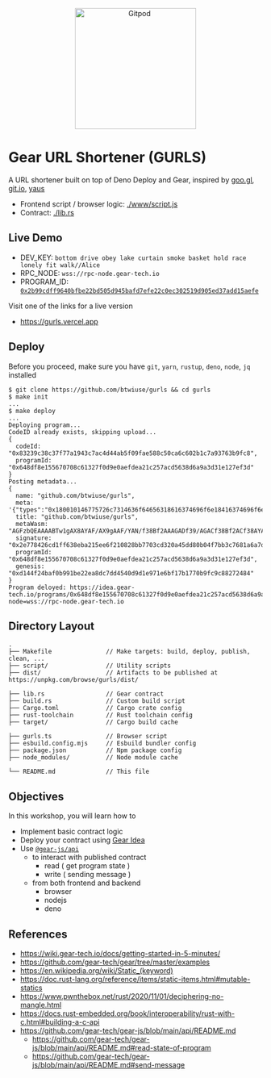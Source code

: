 <p align="center">
  <a href="https://gitpod.io/#https://github.com/btwiuse/gurls" target="_blank">
    <img src="https://gitpod.io/button/open-in-gitpod.svg" width="240" alt="Gitpod">
  </a>
</p>

# Gear URL Shortener (GURLS)

A URL shortener built on top of Deno Deploy and Gear, inspired by
[goo.gl](https://goo.gl), [git.io](https://git.io),
[yaus](https://github.com/denoland/deploy_examples/tree/main/yaus)

- Frontend script / browser logic: [./www/script.js](./script.js)
- Contract: [./lib.rs](./lib.rs)

## Live Demo

- DEV_KEY:
  `bottom drive obey lake curtain smoke basket hold race lonely fit walk//Alice`
- RPC_NODE: `wss://rpc-node.gear-tech.io`
- PROGRAM_ID:
  [`0x2b99cdff9640bfbe22bd505d945bafd7efe22c0ec302519d905ed37add15aefe`](https://idea.gear-tech.io/programs/0x2b99cdff9640bfbe22bd505d945bafd7efe22c0ec302519d905ed37add15aefe?node=wss://testnet.vara-network.io)

Visit one of the links for a live version

- https://gurls.vercel.app

## Deploy

Before you proceed, make sure you have `git`, `yarn`, `rustup`, `deno`, `node`,
`jq` installed

```
$ git clone https://github.com/btwiuse/gurls && cd gurls
$ make init
...
$ make deploy
...
Deploying program...
CodeID already exists, skipping upload...
{
  codeId: "0x83239c38c37f77a1943c7ac4d44ab5f09fae588c50ca6c602b1c7a93763b9fc8",
  programId: "0x648df8e155670708c61327f0d9e0aefdea21c257acd5638d6a9a3d31e127ef3d"
}
Posting metadata...
{
  name: "github.com/btwiuse/gurls",
  meta: '{"types":"0x180010146775726c7314636f64656318616374696f6e18416374696f6e0001041841646455726c080110636f...',
  title: "github.com/btwiuse/gurls",
  metaWasm: "AGFzbQEAAAABTw1gAX8AYAF/AX9gAAF/YAN/f38Bf2AAAGADf39/AGACf38Bf2ACf38AYAR/f39/AGAEf39/fwF/YAV/f39/fwBg...",
  signature: "0x2e778426cd1ff638eba215ee6f210828bb7703cd320a45dd80b04f7bb3c7681a6a7d99f45b90d2cce58f887a93551b9439...",
  programId: "0x648df8e155670708c61327f0d9e0aefdea21c257acd5638d6a9a3d31e127ef3d",
  genesis: "0xd144f24baf0b991be22ea8dc7dd4540d9d1e971e6bf17b1770b9fc9c88272484"
}
Program deloyed: https://idea.gear-tech.io/programs/0x648df8e155670708c61327f0d9e0aefdea21c257acd5638d6a9a3d31e127ef3d?node=wss://rpc-node.gear-tech.io
```

## Directory Layout

```
.
├── Makefile               // Make targets: build, deploy, publish, clean, ...
├── script/                // Utility scripts
├── dist/                  // Artifacts to be published at https://unpkg.com/browse/gurls/dist/

├── lib.rs                 // Gear contract
├── build.rs               // Custom build script
├── Cargo.toml             // Cargo crate config
├── rust-toolchain         // Rust toolchain config
├── target/                // Cargo build cache

├── gurls.ts               // Browser script
├── esbuild.config.mjs     // Esbuild bundler config
├── package.json           // Npm package config
├── node_modules/          // Node module cache

└── README.md              // This file
```

## Objectives

In this workshop, you will learn how to

- Implement basic contract logic
- Deploy your contract using [Gear Idea](https://idea.gear-tech.io)
- Use [`@gear-js/api`](https://www.npmjs.com/package/@gear-js/api)
  - to interact with published contract
    - read ( get program state )
    - write ( sending message )
  - from both frontend and backend
    - browser
    - nodejs
    - deno

## References

- https://wiki.gear-tech.io/docs/getting-started-in-5-minutes/
- https://github.com/gear-tech/gear/tree/master/examples
- https://en.wikipedia.org/wiki/Static_(keyword)
- https://doc.rust-lang.org/reference/items/static-items.html#mutable-statics
- https://www.pwnthebox.net/rust/2020/11/01/deciphering-no-mangle.html
- https://docs.rust-embedded.org/book/interoperability/rust-with-c.html#building-a-c-api
- https://github.com/gear-tech/gear-js/blob/main/api/README.md
  - https://github.com/gear-tech/gear-js/blob/main/api/README.md#read-state-of-program
  - https://github.com/gear-tech/gear-js/blob/main/api/README.md#send-message
